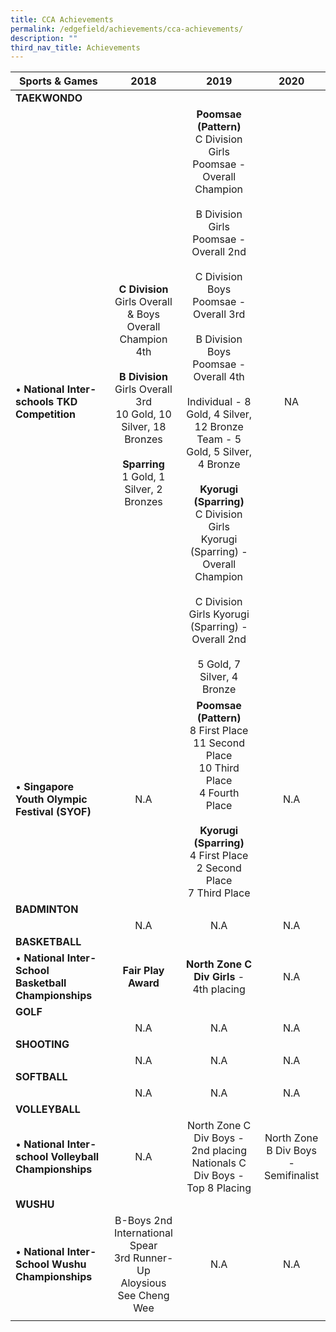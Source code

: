 ```yaml
---
title: CCA Achievements
permalink: /edgefield/achievements/cca-achievements/
description: ""
third_nav_title: Achievements
---
```

| Sports & Games | 2018  | 2019  | 2020  |
|---|:---:|:---:|:---:|
| **TAEKWONDO**  |  |  |  |
| • **National Inter-schools TKD Competition** |  **C Division**  <br>Girls Overall & Boys Overall<br>Champion <br> 4th<br><br>**B Division**<br>Girls Overall<br> 3rd<br>10 Gold, 10 Silver, 18 Bronzes<br><br>**Sparring**<br>1 Gold, 1 Silver, 2 Bronzes<br><br>  |  **Poomsae (Pattern)** <br> C Division Girls Poomsae - Overall <br>Champion <br><br> B Division Girls Poomsae - Overall 2nd <br><br> C Division Boys Poomsae - Overall 3rd <br><br> B Division Boys Poomsae - Overall 4th <br><br>Individual - 8 Gold, 4 Silver, 12 Bronze Team - 5 Gold, 5 Silver, 4 Bronze <br><br>**Kyorugi (Sparring)** <br> C Division Girls <br>Kyorugi (Sparring) - Overall Champion <br><br> C Division Girls Kyorugi (Sparring) - Overall 2nd <br><br> 5 Gold, 7 Silver, 4 Bronze | NA  |
| • **Singapore Youth Olympic Festival (SYOF)** |  N.A | **Poomsae (Pattern)**<br> 8 First Place<br> 11 Second Place<br> 10 Third Place<br> 4 Fourth Place<br><br> **Kyorugi (Sparring)**<br> 4 First Place<br> 2 Second Place<br> 7 Third Place  | N.A  |
|  **BADMINTON** |  |  |  |
|   |  N.A |  N.A |  N.A  |
|  **BASKETBALL**  |  |  |  |
| • **National Inter-School Basketball Championships** | **Fair Play Award**  | **North Zone C Div Girls** - 4th placing |  N.A  |
|  **GOLF**     |  |  |  |
|   |   N.A |  N.A  | N.A |
|  **SHOOTING**      |  |  |  |
|   |    N.A | N.A |  N.A  |
| **SOFTBALL**      |  |  |    |
|   |   N.A  |   N.A  |   N.A  |
| **VOLLEYBALL** |  |  |  |
| • **National Inter-school Volleyball Championships** | N.A | North Zone C Div Boys - 2nd placing<br> Nationals C Div Boys - Top 8 Placing | North Zone B Div Boys -<br>Semifinalist |
| **WUSHU**  |  |  |   |
| • **National Inter-School Wushu Championships**  |  B-Boys 2nd International Spear<br>3rd Runner-Up<br>Aloysious See Cheng Wee  | N.A  | N.A  |
| | |

